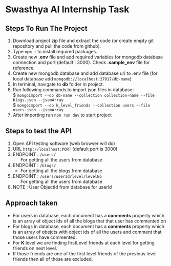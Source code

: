 <h1>Swasthya AI Internship Task</h1>


## Steps To Run The Project

<ol>
  <li>Download project zip file and extract the code (or create empty git repository and pull the code from github).</li>
  
  <li>Type <code>npm i</code> to install required packages.</li>
  
  <li>Create new <strong>.env</strong> file and add required variables for mongodb database connection and port (default : 3000). Check <strong>.sample_env</strong> file for reference.</li>
  
  <li>Create new mongodb database and add database uri to .env file (for local database add <code>mongodb://localhost:27017/db-name</code>)</li>
  <li>In terminal, navigate to <strong>db</strong> folder in project.</li>
  <li>Run following commands to import json files in database:
        <br>
        $ <code>mongoimport --db db-name --collection collection-name --file blogs.json --jsonArray</code>
        <br>
        $ <code>mongoimport --db k_level_friends --collection users --file users.json --jsonArray</code>
  </li>
  <li>After importing run <code>npm run dev</code> to start project</li>
</ol>

## Steps to test the API

<ol>
  <li>Open API testing software (web browser will do)</li>
  <li>URL <code>http://localhost:PORT</code> (default port is 3000)</li>
  <li>ENDPOINT : <code>/users/</code> <br>
    <ul>For getting all the users from database</ul>
  </li>
  <li>ENDPOINT : <code>/blogs/</code> <br>
    <ul><li>For getting all the blogs from database</li></ul>
  </li>
  <li>ENDPOINT : <code>/users/userId/level/levelNo</code> <br>
    <ul>For getting all the users from database</ul>
  </li>
  <li>NOTE : User ObjectId from database for userId</li>
  
</ol>



## Approach taken

<ul>
  <li>For users in database, each document has a <strong>comments</strong> property which is an array of object ids of all the blogs that that user has commented on</li>
  <li>For blogs in database, each document has a <strong>comments</strong> property which is an array of obejcts with object ids of all the users and comment  that those users have commented.</li>
  <li>For <strong>K</strong> level we are finding firstLevel friends at each level for getting friends on next level.</li>
  <li> If those friends are one of the first level friends of the previous level friends then all of those are excluded.</li>
</ul>

